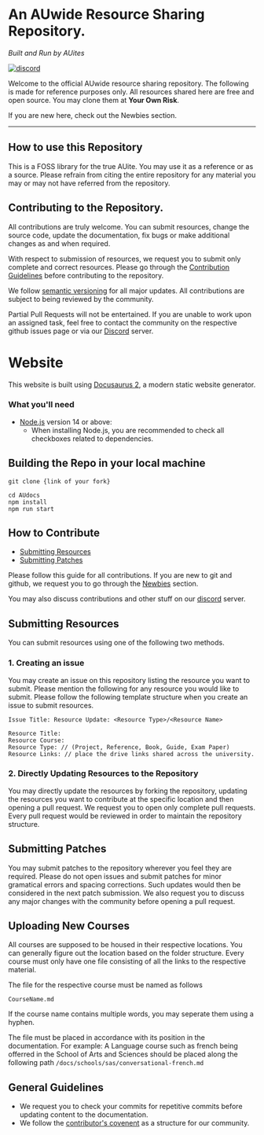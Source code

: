 # An AUwide Resource Sharing Repository.

_Built and Run by AUites_

[![discord](https://img.shields.io/badge/Discord-5865F2?style=for-the-badge&logo=discord&logoColor=white)](https://discord.gg/jvheUYMXtq)

Welcome to the official AUwide resource sharing repository. The following is made for reference purposes only. All resources shared here are free and open source. You may clone them at **Your Own Risk**.

If you are new here, check out the Newbies section.

---

## How to use this Repository

This is a FOSS library for the true AUite. You may use it as a reference or as a source. Please refrain from citing the entire repository for any material you may or may not have referred from the repository.

## Contributing to the Repository.

All contributions are truly welcome. You can submit resources, change the source code, update the documentation, fix bugs or make additional changes as and when required.

With respect to submission of resources, we request you to submit only complete and correct resources. Please go through the [Contribution Guidelines](general/contributionguidelines.md) before contributing to the repository.

We follow [semantic versioning](https://semver.org/) for all major updates. All contributions are subject to being reviewed by the community.

Partial Pull Requests will not be entertained. If you are unable to work upon an assigned task, feel free to contact the community on the respective github issues page or via our [Discord](https://discord.gg/efyvzstC) server.

# Website

This website is built using [Docusaurus 2](https://docusaurus.io/), a modern static website generator.

### What you'll need

- [Node.js](https://nodejs.org/en/download/) version 14 or above:
  - When installing Node.js, you are recommended to check all checkboxes related to dependencies.

## Building the Repo in your local machine

```
git clone {link of your fork}

cd AUdocs
npm install
npm run start
```

## How to Contribute

- [Submitting Resources](how-to-contribute.md#submitting-resources)
- [Submitting Patches](how-to-contribute.md#submitting-patches)

Please follow this guide for all contributions. If you are new to git and github, we request you to go through the [Newbies](https://audocs.netlify.app/docs/how-to-contribute/Newbies) section.

You may also discuss contributions and other stuff on our [discord](https://discord.gg/jvheUYMXtq) server.

## Submitting Resources

You can submit resources using one of the following two methods.

### 1. Creating an issue

You may create an issue on this repository listing the resource you want to submit. Please mention the following for any resource you would like to submit. Please follow the following template structure when you create an issue to submit resources.

```
Issue Title: Resource Update: <Resource Type>/<Resource Name>

Resource Title:
Resource Course:
Resource Type: // (Project, Reference, Book, Guide, Exam Paper)
Resource Links: // place the drive links shared across the university.
```

### 2. Directly Updating Resources to the Repository

You may directly update the resources by forking the repository, updating the resources you want to contribute at the specific location and then opening a pull request. We request you to open only complete pull requests. Every pull request would be reviewed in order to maintain the repository structure.

## Submitting Patches

You may submit patches to the repository wherever you feel they are required. Please do not open issues and submit patches for minor gramatical errors and spacing corrections. Such updates would then be considered in the next patch submission. We also request you to discuss any major changes with the community before opening a pull request.

## Uploading New Courses

All courses are supposed to be housed in their respective locations. You can generally figure out the location based on the folder structure. Every course must only have one file consisting of all the links to the respective material.

The file for the respective course must be named as follows

`CourseName.md`

If the course name contains multiple words, you may seperate them using a hyphen.

The file must be placed in accordance with its position in the documentation. For example: A Language course such as french being offerred in the School of Arts and Sciences should be placed along the following path `/docs/schools/sas/conversational-french.md`

## General Guidelines

- We request you to check your commits for repetitive commits before updating content to the documentation.
- We follow the [contributor's covenent](https://www.contributor-covenant.org/) as a structure for our community.
